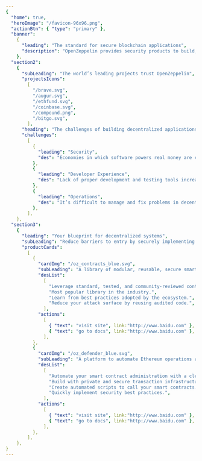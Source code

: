 ```yaml
---
{
  "home": true,
  "heroImage": "/favicon-96x96.png",
  "actionBtn": { "type": "primary" },
  "banner":
    {
      "leading": "The standard for secure blockchain applications",
      "description": "OpenZeppelin provides security products to build,automate,and operate decentralized applications. We also protect leading organizations by performing security audits on their systems and products.",
    },
  "section2":
    {
      "subLeading": "The world’s leading projects trust OpenZeppelin",
      "projectsIcons":
        [
          "/brave.svg",
          "/augur.svg",
          "/ethfund.svg",
          "/coinbase.svg",
          "/compound.png",
          "/bitgo.svg",
        ],
      "heading": "The challenges of building decentralized applications",
      "challenges":
        [
          {
            "leading": "Security",
            "des": "Economies in which software powers real money are exposed to hacks and attacks.",
          },
          {
            "leading": "Developer Experience",
            "des": "Lack of proper development and testing tools increases programming errors greatly.",
          },
          {
            "leading": "Operations",
            "des": "It’s difficult to manage and fix problems in decentralized systems once they're deployed.",
          },
        ],
    },
  "section3":
    {
      "leading": "Your blueprint for decentralized systems",
      "subLeading": "Reduce barriers to entry by securely implementing blockchain-based technologies, using standard developer tools and platforms.",
      "productCards":
        [
          {
            "cardImg": "/oz_contracts_blue.svg",
            "subLeading": "A library of modular, reusable, secure smart contracts for the Ethereum network, written in Solidity.",
            "desList":
              [
                "Leverage standard, tested, and community-reviewed contracts.",
                "Most popular library in the industry.",
                "Learn from best practices adopted by the ecosystem.",
                "Reduce your attack surface by reusing audited code.",
              ],
            "actions":
              [
                { "text": "visit site", link:"http://www.baidu.com" },
                { "text": "go to docs", link:"http://www.baidu.com" },
              ],
          },
          {
            "cardImg": "/oz_defender_blue.svg",
            "subLeading": "A platform to automate Ethereum operations and deliver high-quality products faster.",
            "desList":
              [
                "Automate your smart contract administration with a clean UI.",
                "Build with private and secure transaction infrastructure.",
                "Create automated scripts to call your smart contracts.",
                "Quickly implement security best practices.",
              ],
            "actions":
              [
                { "text": "visit site", link:"http://www.baidu.com" },
                { "text": "go to docs", link:"http://www.baidu.com" },
              ],
          },
        ],
    },
}
---
```

